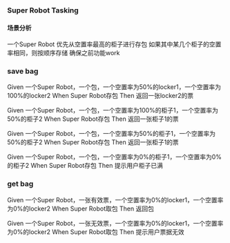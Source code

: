 ### Super Robot Tasking

#### 场景分析
一个Super Robot
优先从空置率最高的柜子进行存包
如果其中某几个柜子的空置率相同，则按顺序存储
确保之前功能work

### save bag
Given 一个Super Robot，一个包，一个空置率为50%的locker1，一个空置率为100%的locker2
When Super Robot存包
Then 返回一张locker2的票

Given 一个Super Robot，一个包，一个空置率为100%的柜子1，一个空置率为50%的柜子2
When Super Robot存包
Then 返回一张柜子1的票

Given 一个Super Robot，一个包，一个空置率为50%的柜子1，一个空置率为50%的柜子2
When Super Robot存包
Then 返回一张柜子1的票

Given 一个Super Robot，一个包，一个空置率为0%的柜子1，一个空置率为0%的柜子2
When Super Robot存包
Then 提示用户柜子已满

### get bag
Given 一个Super Robot，一张有效票，一个空置率为0%的locker1，一个空置率为0%的locker2
When Super Robot取包
Then 返回包

Given 一个Super Robot，一张无效票，一个空置率为0%的locker1，一个空置率为0%的locker2
When Super Robot取包
Then 提示用户票据无效